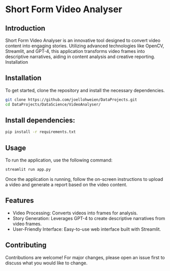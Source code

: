 # Short Form Video Analyser

## Introduction
Short Form Video Analyser is an innovative tool designed to convert video content into engaging stories. Utilizing advanced technologies like OpenCV, Streamlit, and GPT-4, this application transforms video frames into descriptive narratives, aiding in content analysis and creative reporting.
Installation

## Installation
To get started, clone the repository and install the necessary dependencies.

```bash
git clone https://github.com/joellohweien/DataProjects.git
cd DataProjects/DataScience/VideoAnalyser/
```

## Install dependencies:

```bash
pip install -r requirements.txt
```

## Usage
To run the application, use the following command:

```bash
streamlit run app.py
```

Once the application is running, follow the on-screen instructions to upload a video and generate a report based on the video content.

## Features

- Video Processing: Converts videos into frames for analysis.
- Story Generation: Leverages GPT-4 to create descriptive narratives from video frames.
- User-Friendly Interface: Easy-to-use web interface built with Streamlit.

## Contributing

Contributions are welcome! For major changes, please open an issue first to discuss what you would like to change.
